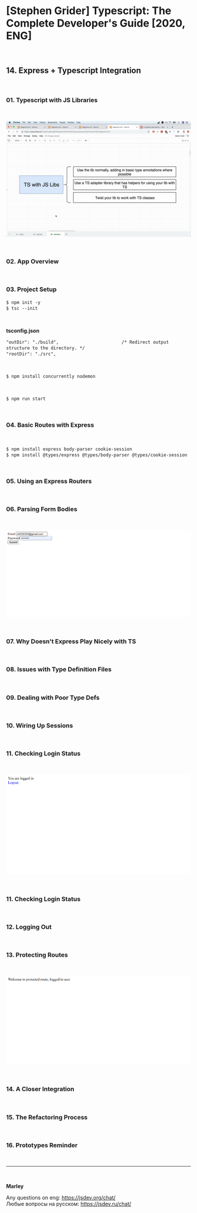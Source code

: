 # [Stephen Grider] Typescript: The Complete Developer's Guide [2020, ENG]

<br/>

## 14. Express + Typescript Integration

<br/>

### 01. Typescript with JS Libraries

<br/>

![Application](/img/pic-05-01.png?raw=true)

<br/>

### 02. App Overview

<br/>

### 03. Project Setup

    $ npm init -y
    $ tsc --init

<br/>

**tsconfig.json**

```
"outDir": "./build",                        /* Redirect output structure to the directory. */
"rootDir": "./src",
```

<br/>

    $ npm install concurrently nodemon

<br/>

    $ npm run start

<br/>

### 04. Basic Routes with Express

<br/>

    $ npm install express body-parser cookie-session
    $ npm install @types/express @types/body-parser @types/cookie-session

<br/>

### 05. Using an Express Routers

<br/>

### 06. Parsing Form Bodies

<br/>

![Application](/img/pic-05-02.png?raw=true)

<br/>

### 07. Why Doesn't Express Play Nicely with TS

<br/>

### 08. Issues with Type Definition Files

<br/>

### 09. Dealing with Poor Type Defs

<br/>

### 10. Wiring Up Sessions

<br/>

### 11. Checking Login Status

<br/>

![Application](/img/pic-05-03.png?raw=true)

<br/>

### 11. Checking Login Status

<br/>

### 12. Logging Out

<br/>

### 13. Protecting Routes

<br/>

![Application](/img/pic-05-04.png?raw=true)

<br/>

### 14. A Closer Integration

<br/>

### 15. The Refactoring Process

<br/>

### 16. Prototypes Reminder

<br/>

---

<br/>

**Marley**

Any questions on eng: https://jsdev.org/chat/  
Любые вопросы на русском: https://jsdev.ru/chat/
